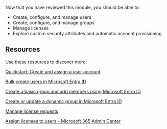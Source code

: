 Now that you have reviewed this module, you should be able to:

 -  Create, configure, and manage users
 -  Create, configure, and manage groups
 -  Manage licenses
 -  Explore custom security attributes and automatic account provisioning

## Resources

Use these resources to discover more:

[Quickstart: Create and assign a user account](/azure/active-directory/manage-apps/add-application-portal-assign-users)

[Bulk create users in Microsoft Entra ID](/azure/active-directory/enterprise-users/users-bulk-add)

[Create a basic group and add members using Microsoft Entra ID](/azure/active-directory/fundamentals/active-directory-groups-create-azure-portal)

[Create or update a dynamic group in Microsoft Entra ID](/azure/active-directory/enterprise-users/groups-create-rule)

[Manage license requests](/microsoft-365/commerce/licenses/manage-license-requests)

[Assign licenses to users - Microsoft 365 Admin Center](/microsoft-365/admin/manage/assign-licenses-to-users)
